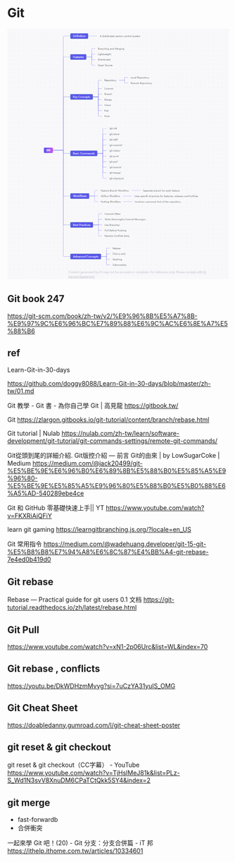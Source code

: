 # Git
![alt text](img/learningMap.png)

## Git book 247

https://git-scm.com/book/zh-tw/v2/%E9%96%8B%E5%A7%8B-%E9%97%9C%E6%96%BC%E7%89%88%E6%9C%AC%E6%8E%A7%E5%88%B6

## ref
Learn-Git-in-30-days

https://github.com/doggy8088/Learn-Git-in-30-days/blob/master/zh-tw/01.md

Git 教學 - Git 書 - 為你自己學 Git | 高見龍
https://gitbook.tw/

Git
https://zlargon.gitbooks.io/git-tutorial/content/branch/rebase.html

Git tutorial | Nulab
https://nulab.com/zh-tw/learn/software-development/git-tutorial/git-commands-settings/remote-git-commands/

Git從頭到尾的詳細介紹. Git版控介紹 — 前言 Git的由來 | by LowSugarCoke | Medium
https://medium.com/@jack20499/git-%E5%BE%9E%E6%96%B0%E6%89%8B%E5%88%B0%E5%85%A5%E9%96%80-%E5%BE%9E%E5%85%A5%E9%96%80%E5%88%B0%E5%B0%88%E6%A5%AD-540289ebe4ce

Git 和 GitHub 零基礎快速上手|| YT
https://www.youtube.com/watch?v=FKXRiAiQFiY

learn git gaming
https://learngitbranching.js.org/?locale=en_US

 Git 常用指令
https://medium.com/@wadehuang.developer/git-15-git-%E5%B8%B8%E7%94%A8%E6%8C%87%E4%BB%A4-git-rebase-7e4ed0b419d0

## Git rebase
Rebase — Practical guide for git users 0.1 文档
https://git-tutorial.readthedocs.io/zh/latest/rebase.html

## Git Pull

https://www.youtube.com/watch?v=xN1-2p06Urc&list=WL&index=70

## Git rebase , conflicts

https://youtu.be/DkWDHzmMvyg?si=7uCzYA31yuIS_OMG

## Git Cheat Sheet

https://doabledanny.gumroad.com/l/git-cheat-sheet-poster

## git reset & git checkout
git reset & git checkout（CC字幕） - YouTube
https://www.youtube.com/watch?v=TjHslMeJ81k&list=PLz-S_Wd1N3svV8XnuDM6CPaTCtQkk5SY4&index=2

## git merge 

- fast-forwardb
- 合併衝突

一起來學 Git 吧！(20) - Git 分支：分支合併篇 - iT 邦
https://ithelp.ithome.com.tw/articles/10334601




